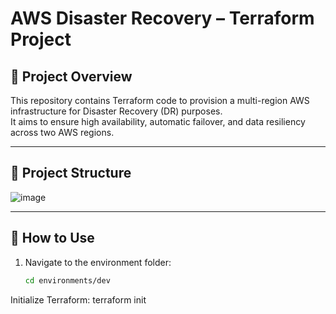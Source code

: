 # AWS Disaster Recovery – Terraform Project

## 📖 Project Overview

This repository contains Terraform code to provision a multi-region AWS infrastructure for Disaster Recovery (DR) purposes.  
It aims to ensure high availability, automatic failover, and data resiliency across two AWS regions.

---

## 📁 Project Structure


![image](https://github.com/user-attachments/assets/6b662a82-d652-4ad9-8530-023e6c5d7f4b)



---

## 🚀 How to Use

1. Navigate to the environment folder:
   ```bash
   cd environments/dev

Initialize Terraform:
terraform init
